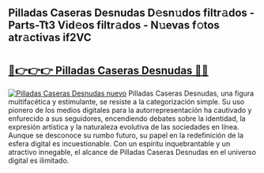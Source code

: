 ## Pilladas Caseras Desnudas D𝚎sn𝚞dos filtr𝚊dos - Parts-Tt3 Vid𝚎os filtr𝚊dos - N𝚞evas f𝚘tos atr𝚊ctivas if2VC

# <h2><a href="http://mb40w4s.tromn.icu/?c=Pilladas+Caseras+Desnudas">🔗👉👉👉 Pilladas Caseras Desnudas 🔗🔗</a></h2>

[![Pilladas Caseras Desnudas nuevo](https://i.imgur.com/pEAQMta.gif)](http://mb40w4s.tromn.icu/?c=Pilladas+Caseras+Desnudas)
Pilladas Caseras Desnudas, una figura multifacética y estimulante, se resiste a la categorización simple. Su uso pionero de los medios digitales para la autorrepresentación ha cautivado y enfurecido a sus seguidores, encendiendo debates sobre la identidad, la expresión artística y la naturaleza evolutiva de las sociedades en línea. Aunque se desconoce su rumbo futuro, su papel en la redefinición de la esfera digital es incuestionable. Con un espíritu inquebrantable y un atractivo innegable, el alcance de Pilladas Caseras Desnudas en el universo digital es ilimitado.
